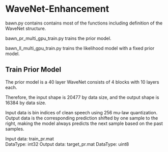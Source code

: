 # WaveNet-Enhancement

bawn.py contains contains most of the functions including definition of the WaveNet structure.

bawn_pr_multi_gpu_train.py trains the prior model. 

bawn_ll_multi_gpu_train.py trains the likelihood model with a fixed prior model.

## Train Prior Model 

The prior model is a 40 layer WaveNet consists of 4 blocks with 10 layers each.

Therefore, the input shape is 20477 by data size, and the output shape is 16384 by data size.

Input data is bin indices of clean speech using 256 mu-law quantization.
Output data is the corresponding prediction shifted by one sample to the right, making the model always predicts the next sample based on the past samples.

Input data: train_pr.mat     
DataType: int32
Output data: target_pr.mat
DataType: uint8

